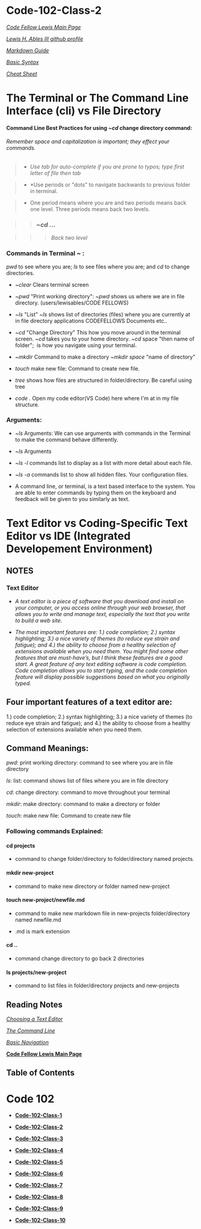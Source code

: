 # Code-102-Class-2

*[Code Fellow Lewis Main Page](https://lewable3d.github.io/Reading-Notes/)*
       
*[Lewis H. Ables III github profile](https://github.com/Lewable3d)*

*[Markdown Guide](https://www.markdownguide.org/getting-started/)*        

*[Basic Syntax](https://www.markdownguide.org/basic-syntax/)*

*[Cheat Sheet](https://github.com/ohmyzsh/ohmyzsh/wiki/Cheatsheet)*

# The Terminal or The Command Line Interface (cli) vs File Directory

#### Command Line Best Practices for using *~cd* change directory command: 

###### Remember space and capitalization is important; they effect your commands.

> - *Use tab for auto-complete if you are prone to typos; type first letter of file then tab*

> - *Use periods or "dots" to navigate backwards to previous folder in terminal.

> - One period means where you are and two periods means back one level. Three periods means back two levels. 

>> ### *~cd ...* 

>>> *Back two level*

### Commands in Terminal ~ : 

*pwd* to see where you are; *ls* to see files where you are; and *cd* to change directories. 

- *~clear* Clears terminal screen

- *~pwd* "Print working directory": *~pwd* shows us where we are in file directory. (users/lewisables/CODE FELLOWS)

- *~ls* "List" *~ls* shows list of directories (files) where you are currently at in file directory applications CODEFELLOWS Documents etc..

- *~cd* "Change Directory" This how you move around in the terminal screen. *~cd*  takes you to your home directory. *~cd* space "then name of folder";  is how you navigate using your terminal.

- *~mkdir* Command to make a directory *~mkdir* *space* "name of directory"

- *touch* make new file: Command to create new file.

- *tree* shows how files are structured in folder/directory. Be careful using tree

- *code .*  Open my code editor(VS Code) here where I'm at in my file structure.

### Arguments:

- *~ls* Arguments: We can use arguments with commands in the Terminal to make the command behave differently.

- *~ls* Arguments

- *~ls -l* commands list to display as a list with more detail about each file.

- *~ls -a* commands list to show all hidden files. Your configuration files.

- A command line, or terminal, is a text based interface to the system. You are able to enter commands by typing them on the keyboard and feedback will be given to you similarly as text.

# Text Editor vs Coding-Specific Text Editor vs IDE (Integrated Developement Environment)

## NOTES

### Text Editor

- *A text editor is a piece of software that you download and install on your computer, or you access online through your web browser, that allows you to write and manage text, especially the text that you write to build a web site.*

- *The most important features are: 1.) code completion; 2.) syntax highlighting; 3.) a nice variety of themes (to reduce eye strain and fatigue); and 4.) the ability to choose from a healthy selection of extensions available when you need them. You might find some other features that are must-have’s, but I think these features are a good start.
A great feature of any text editing software is code completion. Code completion allows you to start typing, and the code completion feature will display possible suggestions based on what you originally typed.*

## Four important features of a text editor are:

  1.) code completion; 2.) syntax highlighting; 3.) a nice variety of themes (to reduce eye strain and fatigue); and 4.) the ability to   choose from a healthy selection of extensions available when you need them.

## Command Meanings:

  *pwd*: print working directory: command to see where you are in file directory

   *ls*: list: command shows list of files where you are in file directory

   *cd*: change directory: command to move throughout your terminal

   *mkdir*: make directory: command to make a directory or folder

   *touch*: make new file: Command to create new file

 ###  Following commands Explained:

#### cd projects  
- command to change folder/directory to folder/directory named projects.

#### mkdir new-project 

- command to make new directory or folder named new-project

#### touch new-project/newfile.md

- command to make new markdown file in new-projects folder/directory named newfile.md

- .md is mark extension

#### cd .. 

- command change directory to go back 2 directories

#### ls projects/new-project

- command to list files in folder/directory projects and new-projects

## Reading Notes

*[Choosing a Text Editor](https://codefellows.github.io/code-102-guide/curriculum/class-02/Choosing-A-Text-Editor--The-Older-Coder.pdf)*

*[The Command Line](https://ryanstutorials.net/linuxtutorial/commandline.php)*

*[Basic Navigation](https://ryanstutorials.net/linuxtutorial/navigation.php)*

**[Code Fellow Lewis Main Page](https://lewable3d.github.io/Reading-Notes/)**

## Table of Contents

# Code 102

- **[Code-102-Class-1](https://lewable3d.github.io/Reading-Notes/102-Class-01)**

- **[Code-102-Class-2](https://lewable3d.github.io/Reading-Notes/102-Class-02)**

- **[Code-102-Class-3](https://lewable3d.github.io/Reading-Notes/102-Class-03)**

- **[Code-102-Class-4](https://lewable3d.github.io/Reading-Notes/102-Class-04)**

- **[Code-102-Class-5](https://lewable3d.github.io/Reading-Notes/102-Class-05)**

- **[Code-102-Class-6](https://lewable3d.github.io/Reading-Notes/102-Class-06)**

- **[Code-102-Class-7](https://lewable3d.github.io/Reading-Notes/102-Class-07)**

- **[Code-102-Class-8](https://lewable3d.github.io/Reading-Notes/102-Class-08)**

- **[Code-102-Class-9](https://lewable3d.github.io/Reading-Notes/102-Class-09)**

- **[Code-102-Class-10](https://lewable3d.github.io/Reading-Notes/102-Class-10)**
